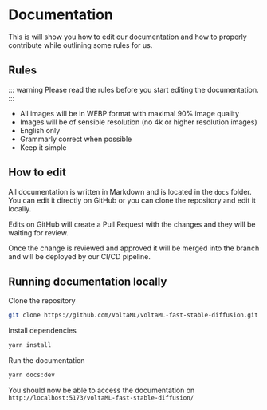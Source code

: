 # Documentation

This is will show you how to edit our documentation and how to properly contribute while outlining some rules for us.

## Rules

::: warning
Please read the rules before you start editing the documentation.
:::

- All images will be in WEBP format with maximal 90% image quality
- Images will be of sensible resolution (no 4k or higher resolution images)
- English only
- Grammarly correct when possible
- Keep it simple

## How to edit

All documentation is written in Markdown and is located in the `docs` folder. You can edit it directly on GitHub or you can clone the repository and edit it locally.

Edits on GitHub will create a Pull Request with the changes and they will be waiting for review.

Once the change is reviewed and approved it will be merged into the branch and will be deployed by our CI/CD pipeline.

## Running documentation locally

Clone the repository

```bash
git clone https://github.com/VoltaML/voltaML-fast-stable-diffusion.git
```

Install dependencies

```bash
yarn install
```

Run the documentation

```bash
yarn docs:dev
```

You should now be able to access the documentation on `http://localhost:5173/voltaML-fast-stable-diffusion/`
